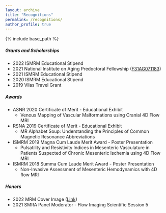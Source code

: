 ```yaml
---
layout: archive
title: "Recognitions"
permalink: /recognitions/
author_profile: true
---
```


{% include base_path %}

##### Grants and Scholarships
* 2022 ISMRM Educational Stipend 
* 2021 National Institute on Aging Predoctoral Fellowship ([F31AG071183](https://taggs.hhs.gov/Detail/AwardDetail?arg_AwardNum=F31AG071183&arg_ProgOfficeCode=102))
* 2021 ISMRM Educational Stipend 
* 2020 ISMRM Educational Stipend 
* 2019 Vilas Travel Grant 

##### Awards
* ASNR 2020 Certificate of Merit - Educational Exhibit
  * Venous Mapping of Vascular Malformations using Cranial 4D Flow MRI
* RSNA 2019 Certificate of Merit - Educational Exhibit
  * MR Alphabet Soup: Understanding the Principles of Common Magnetic Resonance Abbreviations
* ISMRM 2019 Magna Cum Laude Merit Award - Poster Presentation
  * Pulsatility and Resistivity Indices in Mesenteric Vasculature in Patients Suspected of Chronic Mesenteric Ischemia using 4D Flow MRI
* ISMRM 2018 Summa Cum Laude Merit Award - Poster Presentation
  * Non-Invasive Assessment of Mesenteric Hemodynamics with 4D flow MRI
  
##### Honors
* 2022 MRM Cover Image ([Link](https://onlinelibrary.wiley.com/doi/epdf/10.1002/mrm.29203))
* 2021 SMRA Panel Moderator - Flow Imaging Scientific Session 5


